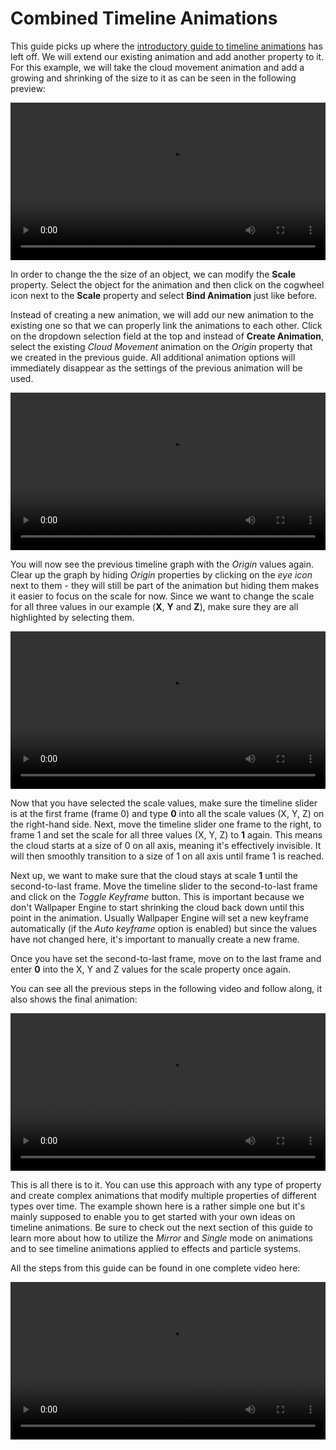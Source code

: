 # Combined Timeline Animations

This guide picks up where the [introductory guide to timeline animations](/scene/timeline/introduction) has left off. We will extend our existing animation and add another property to it. For this example, we will take the cloud movement animation and add a growing and shrinking of the size to it as can be seen in the following preview:

<video width="100%" controls autoplay loop>
  <source src="/videos/timeline_combined_result.mp4" type="video/mp4">
  Your browser does not support the video tag.
</video>

In order to change the the size of an object, we can modify the **Scale** property. Select the object for the animation and then click on the cogwheel icon next to the **Scale** property and select **Bind Animation** just like before.

Instead of creating a new animation, we will add our new animation to the existing one so that we can properly link the animations to each other. Click on the dropdown selection field at the top and instead of **Create Animation**, select the existing *Cloud Movement* animation on the *Origin* property that we created in the previous guide. All additional animation options will immediately disappear as the settings of the previous animation will be used.

<video width="100%" controls>
  <source src="/videos/timeline_combined_configuration.mp4" type="video/mp4">
  Your browser does not support the video tag.
</video>

You will now see the previous timeline graph with the *Origin* values again. Clear up the graph by hiding *Origin* properties by clicking on the *eye icon* next to them - they will still be part of the animation but hiding them makes it easier to focus on the scale for now. Since we want to change the scale for all three values in our example (**X**, **Y** and **Z**), make sure they are all highlighted by selecting them.

<video width="100%" controls>
  <source src="/videos/timeline_combined_focus.mp4" type="video/mp4">
  Your browser does not support the video tag.
</video>

Now that you have selected the scale values, make sure the timeline slider is at the first frame (frame 0) and type **0** into all the scale values (X, Y, Z) on the right-hand side. Next, move the timeline slider one frame to the right, to frame 1 and set the scale for all three values (X, Y, Z) to **1** again. This means the cloud starts at a size of 0 on all axis, meaning it's effectively invisible. It will then smoothly transition to a size of 1 on all axis until frame 1 is reached.

Next up, we want to make sure that the cloud stays at scale **1** until the second-to-last frame. Move the timeline slider to the second-to-last frame and click on the *Toggle Keyframe* button. This is important because we don't Wallpaper Engine to start shrinking the cloud back down until this point in the animation. Usually Wallpaper Engine will set a new keyframe automatically (if the *Auto keyframe* option is enabled) but since the values have not changed here, it's important to manually create a new frame.

Once you have set the second-to-last frame, move on to the last frame and enter **0** into the X, Y and Z values for the scale property once again.

You can see all the previous steps in the following video and follow along, it also shows the final animation:

<video width="100%" controls>
  <source src="/videos/timeline_combined_keyframes.mp4" type="video/mp4">
  Your browser does not support the video tag.
</video>

This is all there is to it. You can use this approach with any type of property and create complex animations that modify multiple properties of different types over time. The example shown here is a rather simple one but it's mainly supposed to enable you to get started with your own ideas on timeline animations. Be sure to check out the next section of this guide to learn more about how to utilize the *Mirror* and *Single* mode on animations and to see timeline animations applied to effects and particle systems.

All the steps from this guide can be found in one complete video here:

<video width="100%" controls>
  <source src="/videos/timeline_combined.mp4" type="video/mp4">
  Your browser does not support the video tag.
</video>